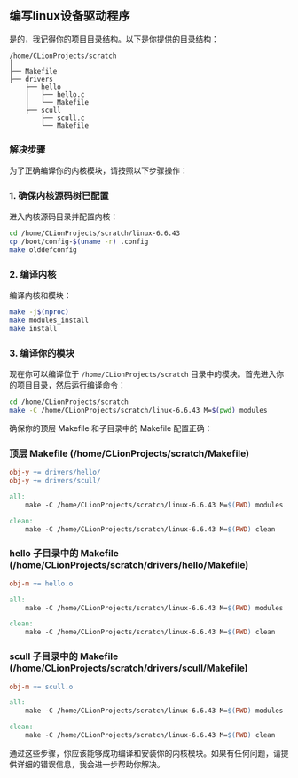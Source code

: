 ## 编写linux设备驱动程序

是的，我记得你的项目目录结构。以下是你提供的目录结构：

```
/home/CLionProjects/scratch
│
├── Makefile
├── drivers
    ├── hello
    │   ├── hello.c
    │   └── Makefile
    ├── scull
        ├── scull.c
        └── Makefile
```

### 解决步骤

为了正确编译你的内核模块，请按照以下步骤操作：

### 1. 确保内核源码树已配置

进入内核源码目录并配置内核：

```bash
cd /home/CLionProjects/scratch/linux-6.6.43
cp /boot/config-$(uname -r) .config
make olddefconfig
```

### 2. 编译内核

编译内核和模块：

```bash
make -j$(nproc)
make modules_install
make install
```

### 3. 编译你的模块

现在你可以编译位于 `/home/CLionProjects/scratch` 目录中的模块。首先进入你的项目目录，然后运行编译命令：

```bash
cd /home/CLionProjects/scratch
make -C /home/CLionProjects/scratch/linux-6.6.43 M=$(pwd) modules
```

确保你的顶层 Makefile 和子目录中的 Makefile 配置正确：

### 顶层 Makefile (/home/CLionProjects/scratch/Makefile)

```makefile
obj-y += drivers/hello/
obj-y += drivers/scull/

all:
    make -C /home/CLionProjects/scratch/linux-6.6.43 M=$(PWD) modules

clean:
    make -C /home/CLionProjects/scratch/linux-6.6.43 M=$(PWD) clean
```

### hello 子目录中的 Makefile (/home/CLionProjects/scratch/drivers/hello/Makefile)

```makefile
obj-m += hello.o

all:
    make -C /home/CLionProjects/scratch/linux-6.6.43 M=$(PWD) modules

clean:
    make -C /home/CLionProjects/scratch/linux-6.6.43 M=$(PWD) clean
```

### scull 子目录中的 Makefile (/home/CLionProjects/scratch/drivers/scull/Makefile)

```makefile
obj-m += scull.o

all:
    make -C /home/CLionProjects/scratch/linux-6.6.43 M=$(PWD) modules

clean:
    make -C /home/CLionProjects/scratch/linux-6.6.43 M=$(PWD) clean
```

通过这些步骤，你应该能够成功编译和安装你的内核模块。如果有任何问题，请提供详细的错误信息，我会进一步帮助你解决。
